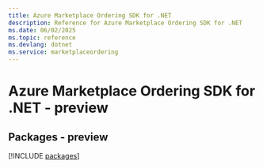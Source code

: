 ```yaml
---
title: Azure Marketplace Ordering SDK for .NET
description: Reference for Azure Marketplace Ordering SDK for .NET
ms.date: 06/02/2025
ms.topic: reference
ms.devlang: dotnet
ms.service: marketplaceordering
---
```

# Azure Marketplace Ordering SDK for .NET - preview
## Packages - preview
[!INCLUDE [packages](marketplace-ordering-index.md)]